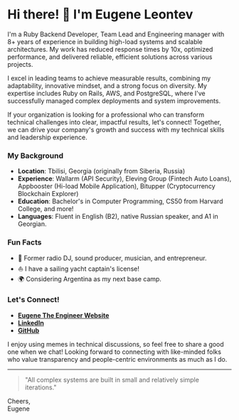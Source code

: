 # Hi there! 👋 I'm Eugene Leontev

I'm a Ruby Backend Developer, Team Lead and Engineering manager with 8+ years of experience in building high-load systems and scalable architectures. My work has reduced response times by 10x, optimized performance, and delivered reliable, efficient solutions across various projects.

I excel in leading teams to achieve measurable results, combining my adaptability, innovative mindset, and a strong focus on diversity. My expertise includes Ruby on Rails, AWS, and PostgreSQL, where I've successfully managed complex deployments and system improvements.

If your organization is looking for a professional who can transform technical challenges into clear, impactful results, let's connect! Together, we can drive your company's growth and success with my technical skills and leadership experience.

### My Background

- **Location**: Tbilisi, Georgia (originally from Siberia, Russia)
- **Experience**: Wallarm (API Security), Eleving Group (Fintech Auto Loans), Appbooster (Hi-load Mobile Application), Bitupper (Cryptocurrency Blockchain Explorer)
- **Education**: Bachelor's in Computer Programming, CS50 from Harvard College, and more!
- **Languages**: Fluent in English (B2), native Russian speaker, and A1 in Georgian.

### Fun Facts

- 🌟 Former radio DJ, sound producer, musician, and entrepreneur.
- ⛵ I have a sailing yacht captain's license!
- 🌍 Considering Argentina as my next base camp.

### Let's Connect!

- **[Eugene The Engineer Website](https://madmatvey.github.io)**
- **[LinkedIn](https://www.linkedin.com/in/eugeneleontev/)**
- **[GitHub](https://github.com/madmatvey)**

I enjoy using memes in technical discussions, so feel free to share a good one when we chat! Looking forward to connecting with like-minded folks who value transparency and people-centric environments as much as I do.

---

> "All complex systems are built in small and relatively simple iterations."

Cheers,  
Eugene
